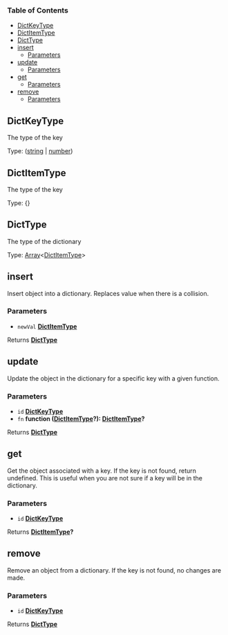 <!-- Generated by documentation.js. Update this documentation by updating the source code. -->

### Table of Contents

-   [DictKeyType][1]
-   [DictItemType][2]
-   [DictType][3]
-   [insert][4]
    -   [Parameters][5]
-   [update][6]
    -   [Parameters][7]
-   [get][8]
    -   [Parameters][9]
-   [remove][10]
    -   [Parameters][11]

## DictKeyType

The type of the key

Type: ([string][12] \| [number][13])

## DictItemType

The type of the key

Type: {}

## DictType

The type of the dictionary

Type: [Array][14]&lt;[DictItemType][15]>

## insert

Insert object into a dictionary. Replaces value when there is a collision.

### Parameters

-   `newVal` **[DictItemType][15]** 

Returns **[DictType][16]** 

## update

Update the object in the dictionary for a specific key with a given function.

### Parameters

-   `id` **[DictKeyType][17]** 
-   `fn` **function ([DictItemType][15]?): [DictItemType][15]?** 

Returns **[DictType][16]** 

## get

Get the object associated with a key. If the key is not found, return undefined.
This is useful when you are not sure if a key will be in the dictionary.

### Parameters

-   `id` **[DictKeyType][17]** 

Returns **[DictItemType][15]?** 

## remove

Remove an object from a dictionary.
If the key is not found, no changes are made.

### Parameters

-   `id` **[DictKeyType][17]** 

Returns **[DictType][16]** 

[1]: #dictkeytype

[2]: #dictitemtype

[3]: #dicttype

[4]: #insert

[5]: #parameters

[6]: #update

[7]: #parameters-1

[8]: #get

[9]: #parameters-2

[10]: #remove

[11]: #parameters-3

[12]: https://developer.mozilla.org/docs/Web/JavaScript/Reference/Global_Objects/String

[13]: https://developer.mozilla.org/docs/Web/JavaScript/Reference/Global_Objects/Number

[14]: https://developer.mozilla.org/docs/Web/JavaScript/Reference/Global_Objects/Array

[15]: #dictitemtype

[16]: #dicttype

[17]: #dictkeytype
